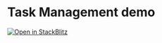 # Task Management demo

[![Open in StackBlitz](https://developer.stackblitz.com/img/open_in_stackblitz.svg)](https://stackblitz.com/fork/github/mejik-dev/sc-demo-task-management)
